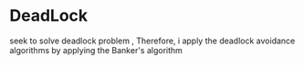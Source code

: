 # DeadLock
seek to solve deadlock problem , Therefore, i apply the deadlock avoidance algorithms by applying the Banker's algorithm
